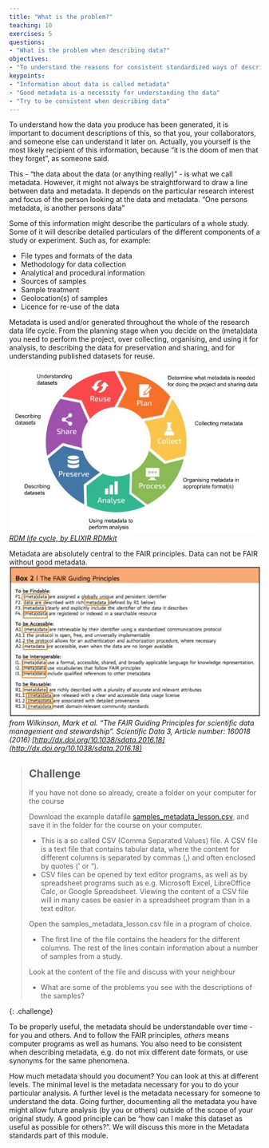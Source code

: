 ```yaml
---
title: "What is the problem?"
teaching: 10
exercises: 5
questions:
- "What is the problem when describing data?"
objectives:
- "To understand the reasons for consistent standardized ways of describing data"
keypoints:
- "Information about data is called metadata"
- "Good metadata is a necessity for understanding the data"
- "Try to be consistent when describing data"
---
```


To understand how the data you produce has been generated, it is important to document descriptions of this, so that you, your collaborators, and someone else can understand it later on. Actually, you yourself is the most likely recipient of this information, because “it is the doom of men that they forget”, as someone said.

This - “the data about the data (or anything really)” - is what we call metadata. However, it might not always be straightforward to draw a line between data and metadata. It depends on the particular research interest and focus of the person looking at the data and metadata. “One persons metadata, is another persons data”

Some of this information might describe the particulars of a whole study. Some of it will describe detailed particulars of the different components of a study or experiment. Such as, for example:

- File types and formats of the data
- Methodology for data collection
- Analytical and procedural information
- Sources of samples
- Sample treatment
- Geolocation(s) of samples
- Licence for re-use of the data

Metadata is used and/or generated throughout the whole of the research data life cycle. From the planning stage when you decide on the (meta)data you need to perform the project, over collecting, organising, and using it for analysis, to describing the data for preservation and sharing, and for understanding published datasets for reuse.

![Metadata in the research data life cycle](../fig/metadata-in-life-cycle.jpg)
*[RDM life cycle, by ELIXIR RDMkit](https://rdmkit.elixir-europe.org/images/data_life_cycle.png)*

Metadata are absolutely central to the FAIR principles. Data can not be FAIR without good metadata.
![Metadata in the research data life cycle](../fig/metadata-in-fair-principles.jpg)
*from Wilkinson, Mark et al. “The FAIR Guiding Principles for scientific data management and stewardship”. Scientific Data 3, Article number: 160018 (2016) [http://dx.doi.org/10.1038/sdata.2016.18](http://dx.doi.org/10.1038/sdata.2016.18)*

> ## Challenge
>
> If you have not done so already, create a folder on your computer for the course
>
> Download the example datafile [samples_metadata_lesson.csv](../files/samples_metadata_lesson.csv), and save it in the folder for the course on your computer.
>
> - This is a so called CSV (Comma Separated Values) file. A CSV file is a text file that contains tabular data, where the content for different columns is separated by commas (,) and often enclosed by quotes (' or “).
> - CSV files can be opened by text editor programs, as well as by spreadsheet programs such as e.g. Microsoft Excel, LibreOffice Calc, or Google Spreadsheet. Viewing the content of a CSV file will in many cases be easier in a spreadsheet program than in a text editor.
>
> Open the samples_metadata_lesson.csv file in a program of choice.
>
> - The first line of the file contains the headers for the different columns. The rest of the lines contain information about a number of samples from a study.
>
> Look at the content of the file and discuss with your neighbour
>
> - What are some of the problems you see with the descriptions of the samples?
>
{: .challenge}


To be properly useful, the metadata should be understandable over time - for you and others. And to follow the FAIR principles, _others_ means computer programs as well as humans. You also need to be consistent when describing metadata, e.g. do not mix different date formats, or use synonyms for the same phenomena.

How much metadata should you document? You can look at this at different levels. The minimal level is the metadata necessary for you to do your particular analysis. A further level is the metadata necessary for someone to understand the data. Going further, documenting all the metadata you have might allow future analysis (by you or others) outside of the scope of your original study. A good principle can be “how can I make this dataset as useful as possible for others?”. We will discuss this more in the Metadata standards part of this module.
